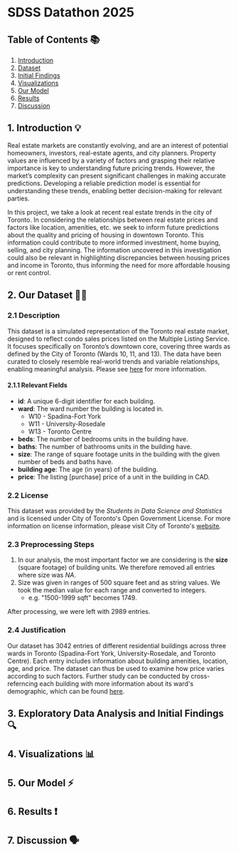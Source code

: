 # SDSS Datathon 2025
## Table of Contents 📚
1. [Introduction](#1-introduction)
2. [Dataset](#2-our-dataset)
3. [Initial Findings](#3-exploratory-data-analysis-and-initial-findings)
4. [Visualizations](#4-visualizations)
5. [Our Model](#5-our-model)
7. [Results](#6-results)
6. [Discussion](#7-discussion)

## 1. Introduction 💡
Real estate markets are constantly evolving, and are an interest of potential homeowners, investors, real-estate agents, and city planners. Property values are influenced by a variety of factors and grasping their relative importance is key to understanding future pricing trends. However, the market’s complexity can present significant challenges in making accurate predictions. Developing a reliable prediction model is essential for understanding these trends, enabling better decision-making for relevant parties.

In this project, we take a look at recent real estate trends in the city of Toronto. In considering the relationships between real estate prices and factors like location, amenities, etc. we seek to inform future predictions about the quality and pricing of housing in downtown Toronto. This information could contribute to more informed investment, home buying, selling, and city planning. The information uncovered in this investigation could also be relevant in highlighting discrepancies between housing prices and income in Toronto, thus informing the need for more affordable housing or rent control.

## 2. Our Dataset 👩‍💻
### 2.1 Description
This dataset is a simulated representation of the Toronto real estate market, designed to reflect condo sales prices listed on the Multiple Listing Service. It focuses specifically on Toronto’s downtown core, covering three wards as defined by the City of Toronto (Wards 10, 11, and 13). The data have been curated to closely resemble real-world trends and variable relationships, enabling meaningful analysis. Please see [here](https://drive.google.com/drive/u/0/folders/1Y1sOZAPeHhqiO_hwkCkz_H6BPT-WXZEU) for more information.

#### 2.1.1 Relevant Fields
* **id**: A unique 6-digit identifier for each building.
* **ward**: The ward number the building is located in.
    * W10 - Spadina-Fort York
    * W11 - University-Rosedale
    * W13 - Toronto Centre
* **beds**: The number of bedrooms units in the building have.
* **baths**: The number of bathrooms units in the building have.
* **size**: The range of square footage units in the building with the given number of beds and baths have.
* **building age**: The age (in years) of the building.
* **price**: The listing [purchase] price of a unit in the building in CAD.

### 2.2 License
This dataset was provided by the *Students in Data Science and Statistics* and is licensed under City of Toronto's Open Government License. For more information on license information, please visit City of Toronto's [website](https://www.toronto.ca/city-government/data-research-maps/open-data/open-data-licence/).

### 2.3 Preprocessing Steps
1. In our analysis, the most important factor we are considering is the **size** (square footage) of building units. We therefore removed all entries where size was *NA*.
2. Size was given in ranges of 500 square feet and as string values. We took the median value for each range and converted to integers.
    * e.g. "1500-1999 sqft" becomes 1749.

After processing, we were left with 2989 entries.

### 2.4 Justification
Our dataset has 3042 entries of different residential buildings across three wards in Toronto (Spadina-Fort York, University-Rosedale, and Toronto Centre). Each entry includes information about building amenities, location, age, and price. The dataset can thus be used to examine how price varies according to such factors. Further study can be conducted by cross-referncing each building with more information about its ward's demographic, which can be found [here](https://www.toronto.ca/city-government/data-research-maps/neighbourhoods-communities/ward-profiles/).

## 3. Exploratory Data Analysis and Initial Findings 🔍

## 4. Visualizations 📊

## 5. Our Model ⚡️

## 6. Results ❗️

## 7. Discussion 🗣️